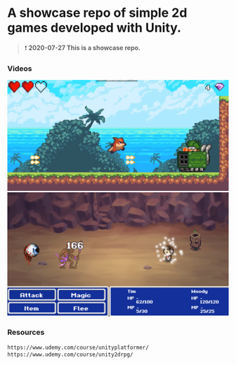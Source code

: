 # A showcase repo of simple 2d games developed with Unity.

> ❗ **2020-07-27 This is a showcase repo.**

### Videos
[![2d_platformer](images/2d_platformer.png "2d_platformer")](https://youtu.be/btOJg3OQC3o)
[![2d_rpg](images/2d_rpg.png "2d_rpg")](https://youtu.be/6coezQvTLqE)

### Resources
    https://www.udemy.com/course/unityplatformer/
    https://www.udemy.com/course/unity2drpg/
